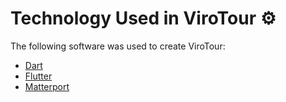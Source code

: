 # Technology Used in ViroTour ⚙️

The following software was used to create ViroTour:

- [Dart](https://dart.dev/)
- [Flutter](https://flutter.dev/) 
- [Matterport](https://matterport.com/axis)